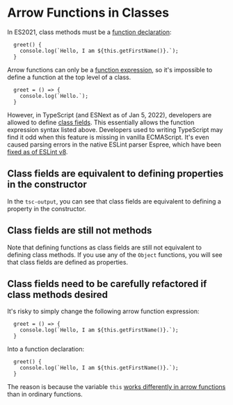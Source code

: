 # Arrow Functions in Classes

In ES2021, class methods must be a
[function declaration](https://developer.mozilla.org/en-US/docs/Web/JavaScript/Reference/Statements/function):

```
  greet() {
    console.log(`Hello, I am ${this.getFirstName()}.`);
  }
```

Arrow functions can only be a
[function expression](https://developer.mozilla.org/en-US/docs/Web/JavaScript/Reference/Operators/function),
so it's impossible to define a function at the top level of a class.

```
  greet = () => {
    console.log(`Hello.`);
  }
```

However, in TypeScript (and ESNext as of Jan 5, 2022), developers are allowed to
define
[class fields](https://www.typescriptlang.org/docs/handbook/2/classes.html#fields).
This essentially allows the function expression syntax listed above. Developers
used to writing TypeScript may find it odd when this feature is missing in
vanilla ECMAScript. It's even caused parsing errors in the native ESLint parser
Espree, which have been
[fixed as of ESLint v8](https://eslint.org/blog/2021/10/eslint-v8.0.0-released).

## Class fields are equivalent to defining properties in the constructor

In the `tsc-output`, you can see that class fields are equivalent to defining a
property in the constructor.

## Class fields are still not methods

Note that defining functions as class fields are still not equivalent to
defining class methods. If you use any of the `Object` functions, you will see
that class fields are defined as properties.

## Class fields need to be carefully refactored if class methods desired

It's risky to simply change the following arrow function expression:

```
  greet = () => {
    console.log(`Hello, I am ${this.getFirstName()}.`);
  }
```

Into a function declaration:

```
  greet() {
    console.log(`Hello, I am ${this.getFirstName()}.`);
  }
```

The reason is because the variable `this`
[works differently in arrow functions](https://exploringjs.com/impatient-js/ch_callables.html#this-in-callables)
than in ordinary functions.
